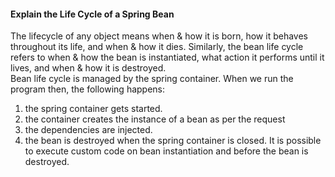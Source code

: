 

#### **Explain the Life Cycle of a Spring Bean**
The lifecycle of any object means when & how it is born, how it behaves throughout its life, and when & how it dies. Similarly, the bean life cycle refers to when & how the bean is instantiated, what action it performs until it lives, and when & how it is destroyed. <br/>
Bean life cycle is managed by the spring container. When we run the program then, the following happens:
1. the spring container gets started. 
2. the container creates the instance of a bean as per the request
3. the dependencies are injected. 
4. the bean is destroyed when the spring container is closed. 
It is possible to execute custom code on bean instantiation and before the bean is destroyed.


